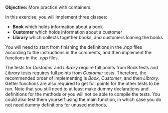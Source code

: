 **Objective:** More practice with containers.

In this exercise, you will implement three classes:

 - **Book** which holds information about a book
 - **Customer** which holds information about a customer
 - **Library** which collects together books, and customers loaning the books

You will need to start from finishing the definitions in the *.hpp* files
according to the instructions in the comments, and then implement the functions
in the *.cpp* files.

The tests for *Customer* and *Library* require full points from Book tests and 
*Library* tests requires full points from *Customer* tests. Therefore, the
recommended order of implementing is *Book*, *Customer*, and then *Library*. 
Getter functions are also required to get full points for the other tests to be run. 
Note that you still need to at least make dummy declarations and definitions for
the methods or you will not be able to compile the tests. You could also test
them yourself using the main function, in which case you do not need
dummy definitions for unused methods.

